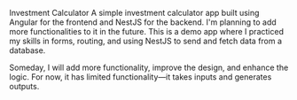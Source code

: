 Investment Calculator
A simple investment calculator app built using Angular for the frontend and NestJS for the backend. I'm planning to add more functionalities to it in the future.
This is a demo app where I practiced my skills in forms, routing, and using NestJS to send and fetch data from a database.

Someday, I will add more functionality, improve the design, and enhance the logic. For now, it has limited functionality—it takes inputs and generates outputs.
